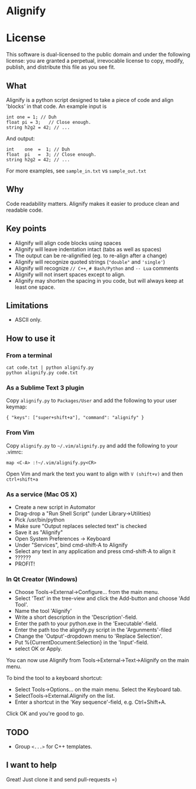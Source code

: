 # Alignify

# License
This software is dual-licensed to the public domain and under the following license: you are granted a perpetual, irrevocable license to copy, modify, publish, and distribute this file as you see fit.

## What
Alignify is a python script designed to take a piece of code and align 'blocks' in that code. An example input is

	int one = 1; // Duh
	float pi = 3;   // Close enough.
	string h2g2 = 42; // ...

And output:

	int    one  =  1; // Duh
	float  pi   =  3; // Close enough.
	string h2g2 = 42; // ...

For more examples, see `sample_in.txt` vs `sample_out.txt`


## Why
Code readability matters. Alignify makes it easier to produce clean and readable code.


## Key points
* Alignify will align code blocks using spaces
* Alignify will leave indentation intact (tabs as well as spaces)
* The output can be re-alignified (eg. to re-align after a change)
* Alignify will recognize quoted strings (`"double"` and `'single'`)
* Alignify will recognize `// C++`, `# Bash/Python` and `-- Lua` comments
* Alignify will not insert spaces except to align.
* Alignify may shorten the spacing in you code, but will always keep at least one space.

## Limitations
* ASCII only.


## How to use it

### From a terminal

	cat code.txt | python alignify.py
	python alignify.py code.txt


### As a Sublime Text 3 plugin
Copy `alignify.py` to `Packages/User` and add the following to your user keymap:

	{ "keys": ["super+shift+a"], "command": "alignify" }

### From Vim
Copy `alignify.py` to `~/.vim/alignify.py` and add the following to your .vimrc:

	map <C-A> :!~/.vim/alignify.py<CR>

Open Vim and mark the text you want to align with `V (shift+v)` and then `ctrl+shift+a`

### As a service (Mac OS X)
* Create a new script in Automator
* Drag-drop a "Run Shell Script" (under Library->Utilities)
* Pick /usr/bin/python
* Make sure "Output replaces selected text" is checked
* Save it as "Alignify"
* Open System Preferences -> Keyboard
* Under "Services", bind cmd-shift-A to Alignify
* Select any text in any application and press cmd-shift-A to align it
* ??????
* PROFIT!


### In Qt Creator (Windows)

* Choose Tools->External->Configure... from the main menu.
* Select 'Text' in the tree-view and click the Add-button and choose 'Add Tool'.
* Name the tool 'Alignify'
* Write a short description in the 'Description'-field.
* Enter the path to your python.exe in the 'Executable'-field.
* Enter the path too the alignify.py script in the 'Argunments'-filed
* Change the 'Output'-dropdown menu to 'Replace Selection'.
* Put %{CurrentDocument:Selection} in the 'Input'-field.
* select OK or Apply.

You can now use Alignify from Tools->External->Text->Alignify on the main menu.

To bind the tool to a keyboard shortcut:

* Select Tools->Options... on the main menu. Select the Keyboard tab.
* SelectTools->External.Alignify on the list.
* Enter a shortcut in the 'Key sequence'-field, e.g. Ctrl+Shift+A.

Click OK and you're good to go.


## TODO
* Group `<...>` for C++ templates.


## I want to help
Great! Just clone it and send pull-requests =)
